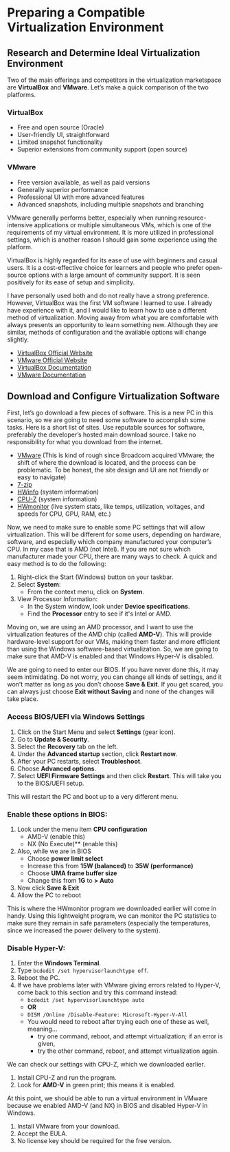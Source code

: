 # Preparing a Compatible Virtualization Environment

## Research and Determine Ideal Virtualization Environment

Two of the main offerings and competitors in the virtualization marketspace are **VirtualBox** and **VMware**. Let’s make a quick comparison of the two platforms.

### VirtualBox
- Free and open source (Oracle)
- User-friendly UI, straightforward
- Limited snapshot functionality
- Superior extensions from community support (open source)

### VMware
- Free version available, as well as paid versions
- Generally superior performance
- Professional UI with more advanced features
- Advanced snapshots, including multiple snapshots and branching

VMware generally performs better, especially when running resource-intensive applications or multiple simultaneous VMs, which is one of the requirements of my virtual environment. It is more utilized in professional settings, which is another reason I should gain some experience using the platform. 

VirtualBox is highly regarded for its ease of use with beginners and casual users. It is a cost-effective choice for learners and people who prefer open-source options with a large amount of community support. It is seen positively for its ease of setup and simplicity.

I have personally used both and do not really have a strong preference. However, VirtualBox was the first VM software I learned to use. I already have experience with it, and I would like to learn how to use a different method of virtualization. Moving away from what you are comfortable with always presents an opportunity to learn something new. Although they are similar, methods of configuration and the available options will change slightly.

- [VirtualBox Official Website](https://www.virtualbox.org/) 
- [VMware Official Website](https://www.vmware.com/) 
- [VirtualBox Documentation](https://www.virtualbox.org/wiki/Documentation) 
- [VMware Documentation](https://docs.vmware.com/) 

## Download and Configure Virtualization Software

First, let’s go download a few pieces of software. This is a new PC in this scenario, so we are going to need some software to accomplish some tasks. Here is a short list of sites. Use reputable sources for software, preferably the developer’s hosted main download source. I take no responsibility for what you download from the internet.

- [VMware](https://www.vmware.com/) (This is kind of rough since Broadcom acquired VMware; the shift of where the download is located, and the process can be problematic. To be honest, the site design and UI are not friendly or easy to navigate)
- [7-zip](https://www.7-zip.org/) 
- [HWinfo](https://www.hwinfo.com/download/) (system information)
- [CPU-Z](https://www.cpuid.com/softwares/cpu-z.htm) (system information)
- [HWmonitor](https://www.cpuid.com/softwares/hwmonitor.html) (live system stats, like temps, utilization, voltages, and speeds for CPU, GPU, RAM, etc.)

Now, we need to make sure to enable some PC settings that will allow virtualization. This will be different for some users, depending on hardware, software, and especially which company manufactured your computer’s CPU. In my case that is AMD (not Intel). If you are not sure which manufacturer made your CPU, there are many ways to check. A quick and easy method is to do the following:

1. Right-click the Start (Windows) button on your taskbar.
2. Select **System**:
   - From the context menu, click on **System**.
3. View Processor Information:
   - In the System window, look under **Device specifications**.
   - Find the **Processor** entry to see if it's Intel or AMD.

Moving on, we are using an AMD processor, and I want to use the virtualization features of the AMD chip (called **AMD-V**). This will provide hardware-level support for our VMs, making them faster and more efficient than using the Windows software-based virtualization. So, we are going to make sure that AMD-V is enabled and that Windows Hyper-V is disabled.

We are going to need to enter our BIOS. If you have never done this, it may seem intimidating. Do not worry, you can change all kinds of settings, and it won’t matter as long as you don’t choose **Save & Exit**. If you get scared, you can always just choose **Exit without Saving** and none of the changes will take place.

### Access BIOS/UEFI via Windows Settings
1. Click on the Start Menu and select **Settings** (gear icon).
2. Go to **Update & Security**.
3. Select the **Recovery** tab on the left.
4. Under the **Advanced startup** section, click **Restart now**.
5. After your PC restarts, select **Troubleshoot**.
6. Choose **Advanced options**.
7. Select **UEFI Firmware Settings** and then click **Restart**. This will take you to the BIOS/UEFI setup.

This will restart the PC and boot up to a very different menu.

### Enable these options in BIOS:
1. Look under the menu item **CPU configuration**
     - AMD-V (enable this)	
     - NX (No Execute)** (enable this)
2. Also, while we are in BIOS
     - Choose **power limit select**
     - Increase this from **15W (balanced)** to **35W (performance)**
     - Choose **UMA frame buffer size**
      - Change this from **1G** to **> Auto**
3. Now click **Save & Exit**
4. Allow the PC to reboot

This is where the HWmonitor program we downloaded earlier will come in handy. Using this lightweight program, we can monitor the PC statistics to make sure they remain in safe parameters (especially the temperatures, since we increased the power delivery to the system).

### Disable Hyper-V: 
1. Enter the **Windows Terminal**.
2. Type `bcdedit /set hypervisorlaunchtype off`.
3. Reboot the PC.
4. If we have problems later with VMware giving errors related to Hyper-V, come back to this section and try this command instead:
   - `bcdedit /set hypervisorlaunchtype auto`
   - **OR**
   - `DISM /Online /Disable-Feature: Microsoft-Hyper-V-All`
   - You would need to reboot after trying each one of these as well, meaning… 
     - try one command, reboot, and attempt virtualization; if an error is given,
     - try the other command, reboot, and attempt virtualization again.

We can check our settings with CPU-Z, which we downloaded earlier.
1. Install CPU-Z and run the program.
2. Look for **AMD-V** in green print; this means it is enabled.

At this point, we should be able to run a virtual environment in VMware because we enabled AMD-V (and NX) in BIOS and disabled Hyper-V in Windows.
1. Install VMware from your download.
2. Accept the EULA.
3. No license key should be required for the free version.
